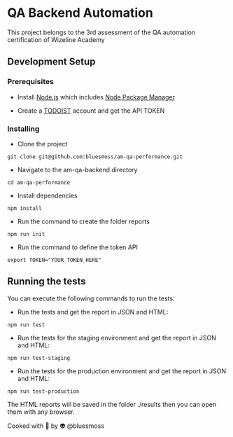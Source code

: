 # QA Backend Automation

This project belongs to the 3rd assessment of the QA automation certification of Wizeline Academy

## Development Setup

### Prerequisites


- Install [Node.js](https://nodejs.org/en/ "Node.js") which includes [Node Package Manager](https://www.npmjs.com/get-npm "Node Package Manager")

- Create a [TODOIST](https://todoist.com/ "TODOIST") account and get the API TOKEN

### Installing

- Clone the project 


```
git clone git@github.com:bluesmoss/am-qa-performance.git
```

- Navigate to the  am-qa-backend directory

```
cd am-qa-performance
```

- Install dependencies

```
npm install
```

- Run the command to create the folder reports

```
npm run init
```

-  Run the command to define the token API

```
export TOKEN="YOUR_TOKEN_HERE"
```

## Running the tests

You can execute the following commands to run the tests:

- Run the tests and get the report in JSON and HTML:

```
npm run test
```

- Run the tests for the staging environment and get the report in JSON and HTML:

```
npm run test-staging
```

- Run the tests for the production environment and get the report in JSON and HTML:

```
npm run test-production
```

The HTML reports will be saved in the folder ./results  then you can open them with any browser.

Cooked with 💙 by 👽 @bluesmoss